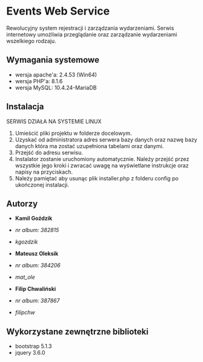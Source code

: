 # Events Web Service
Rewolucyjny system rejestracji i zarządzania wydarzeniami. Serwis internetowy umożliwia przeglądanie oraz zarządzanie wydarzeniami wszelkiego rodzaju.

## Wymagania systemowe
* wersja apache'a:  2.4.53 (Win64)
* wersja PHP'a:     8.1.6
* wersja MySQL:     10.4.24-MariaDB

## Instalacja
SERWIS DZIAŁA NA SYSTEMIE LINUX

1. Umieścić pliki projektu w folderze docelowym.
1. Uzyskać od administratora adres serwera bazy danych oraz nazwę bazy danych która ma zostać uzupełniona tabelami oraz danymi.
2. Przejść do adresu serwisu.
3. Instalator zostanie uruchomiony automatycznie. Należy przejść przez wszystkie jego kroki i zwracać uwagę na wyświetlane instrukcje oraz napisy na przyciskach.
4. Należy pamiętać aby usunąc plik installer.php z folderu config po ukończonej instalacji.

## Autorzy
* **Kamil Goździk** 
* *nr  album: 382815*
* *kgozdzik*

* **Mateusz Oleksik** 
* *nr  album: 384206*
* *mat_ole*

* **Filip Chwaliński** 
* *nr  album: 387867*
* *filipchw*

## Wykorzystane zewnętrzne biblioteki
* bootstrap 5.1.3
* jquery 3.6.0